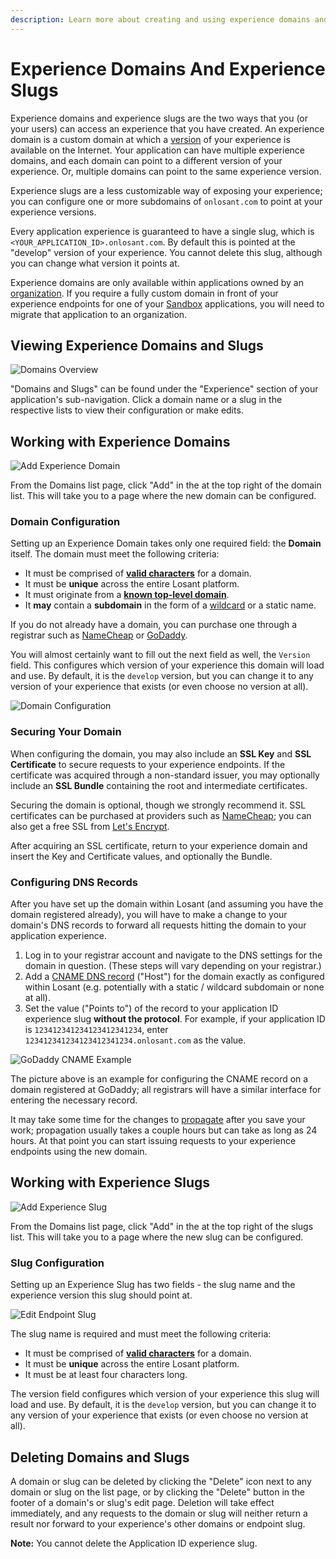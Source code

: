 ```yaml
---
description: Learn more about creating and using experience domains and slugs in the Losant platform.
---
```


# Experience Domains And Experience Slugs

Experience domains and experience slugs are the two ways that you (or your users) can access an experience that you have created. An experience domain is a custom domain at which a [version](/experiences/versions/) of your experience is available on the Internet. Your application can have multiple experience domains, and each domain can point to a different version of your experience. Or, multiple domains can point to the same experience version.

Experience slugs are a less customizable way of exposing your experience; you can configure one or more subdomains of `onlosant.com` to point at your experience versions.

Every application experience is guaranteed to have a single slug, which is `<YOUR_APPLICATION_ID>.onlosant.com`. By default this is pointed at the "develop" version of your experience. You cannot delete this slug, although you can change what version it points at.

Experience domains are only available within applications owned by an [organization](/organizations/overview/). If you require a fully custom domain in front of your experience endpoints for one of your [Sandbox](/user-accounts/sandbox/) applications, you will need to migrate that application to an organization.

## Viewing Experience Domains and Slugs

![Domains Overview](/images/experiences/domains-overview.png "Domains Overview")

"Domains and Slugs" can be found under the "Experience" section of your application's sub-navigation. Click a domain name or a slug in the respective lists to view their configuration or make edits.

## Working with Experience Domains

![Add Experience Domain](/images/experiences/domains-add.png "Add Experience Domain")

From the Domains list page, click "Add" in the at the top right of the domain list. This will take you to a page where the new domain can be configured.

### Domain Configuration

Setting up an Experience Domain takes only one required field: the **Domain** itself. The domain must meet the following criteria:

- It must be comprised of **[valid characters](https://en.wikipedia.org/wiki/Domain_name#Domain_name_syntax)** for a domain.
- It must be **unique** across the entire Losant platform.
- It must originate from a **[known top-level domain](https://en.wikipedia.org/wiki/List_of_Internet_top-level_domains)**.
- It **may** contain a **subdomain** in the form of a [wildcard](https://en.wikipedia.org/wiki/Wildcard_DNS_record) or a static name.

If you do not already have a domain, you can purchase one through a registrar such as [NameCheap](https://www.namecheap.com/domains/domain-name-search.aspx) or [GoDaddy](https://www.godaddy.com/domains/domain-name-search).

You will almost certainly want to fill out the next field as well, the `Version` field. This configures which version of your experience this domain will load and use. By default, it is the `develop` version, but you can change it to any version of your experience that exists (or even choose no version at all).

![Domain Configuration](/images/experiences/domains-configuration.png "Domain Configuration")

### Securing Your Domain

When configuring the domain, you may also include an **SSL Key** and **SSL Certificate** to secure requests to your experience endpoints. If the certificate was acquired through a non-standard issuer, you may optionally include an **SSL Bundle** containing the root and intermediate certificates.

Securing the domain is optional, though we strongly recommend it. SSL certificates can be purchased at providers such as [NameCheap](https://www.namecheap.com/security/ssl-certificates.aspx); you can also get a free SSL from [Let's Encrypt](https://letsencrypt.org/getting-started/).

After acquiring an SSL certificate, return to your experience domain and insert the Key and Certificate values, and optionally the Bundle.

### Configuring DNS Records

After you have set up the domain within Losant (and assuming you have the domain registered already), you will have to make a change to your domain's DNS records to forward all requests hitting the domain to your application experience.

1. Log in to your registrar account and navigate to the DNS settings for the domain in question. (These steps will vary depending on your registrar.)
2. Add a [CNAME DNS record](https://en.wikipedia.org/wiki/CNAME_record) ("Host") for the domain exactly as configured within Losant (e.g. potentially with a static / wildcard subdomain or none at all).
3. Set the value ("Points to") of the record to your application ID experience slug **without the protocol**. For example, if your application ID is `123412341234123412341234`, enter `123412341234123412341234.onlosant.com` as the value.

![GoDaddy CNAME Example](/images/experiences/domains-godaddy-dns-example.png "GoDaddy CNAME Example")

The picture above is an example for configuring the CNAME record on a domain registered at GoDaddy; all registrars will have a similar interface for entering the necessary record.

It may take some time for the changes to [propagate](https://www.namecheap.com/support/knowledgebase/article.aspx/9622/10/dns-propagation--explained) after you save your work; propagation usually takes a couple hours but can take as long as 24 hours. At that point you can start issuing requests to your experience endpoints using the new domain.

## Working with Experience Slugs

![Add Experience Slug](/images/experiences/slugs-add.png "Add Experience Slug")

From the Domains list page, click "Add" in the at the top right of the slugs list. This will take you to a page where the new slug can be configured.

### Slug Configuration

Setting up an Experience Slug has two fields - the slug name and the experience version this slug should point at.

![Edit Endpoint Slug](/images/experiences/domains-edit-endpoint-slug.png "Edit Endpoint Slug")

The slug name is required and must meet the following criteria:

- It must be comprised of **[valid characters](https://en.wikipedia.org/wiki/Domain_name#Domain_name_syntax)** for a domain.
- It must be **unique** across the entire Losant platform.
- It must be at least four characters long.

The version field configures which version of your experience this slug will load and use. By default, it is the `develop` version, but you can change it to any version of your experience that exists (or even choose no version at all).

## Deleting Domains and Slugs

A domain or slug can be deleted by clicking the "Delete" icon next to any domain or slug on the list page, or by clicking the "Delete" button in the footer of a domain's or slug's edit page. Deletion will take effect immediately, and any requests to the domain or slug will neither return a result nor forward to your experience's other domains or endpoint slug.

**Note:** You cannot delete the Application ID experience slug.
